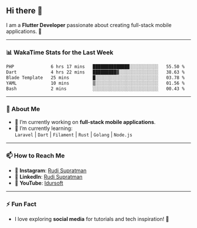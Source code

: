 ## Hi there 👋

I am a **Flutter Developer** passionate about creating full-stack mobile applications. 🚀

---

### 📊 WakaTime Stats for the Last Week
<!--START_SECTION:waka-->

```txt
PHP              6 hrs 17 mins   ██████████████░░░░░░░░░░░   55.50 %
Dart             4 hrs 22 mins   █████████▓░░░░░░░░░░░░░░░   38.63 %
Blade Template   25 mins         █░░░░░░░░░░░░░░░░░░░░░░░░   03.78 %
YAML             10 mins         ▒░░░░░░░░░░░░░░░░░░░░░░░░   01.56 %
Bash             2 mins          ░░░░░░░░░░░░░░░░░░░░░░░░░   00.43 %
```

<!--END_SECTION:waka-->

---

### 🌱 About Me
- 🔭 I’m currently working on **full-stack mobile applications**.
- 🌱 I’m currently learning:  
  `Laravel` | `Dart` | `Filament` | `Rust` | `Golang` | `Node.js`

---

### 📫 How to Reach Me
- 💬 **Instagram**: [Rudi Supratman](https://www.instagram.com/rudisupratman97)  
- 💼 **LinkedIn**: [Rudi Supratman](https://www.linkedin.com/in/rudi-supratman-324233281)  
- 🎥 **YouTube**: [Idursoft](https://www.youtube.com/@adde5863)

---

### ⚡ Fun Fact
- I love exploring **social media** for tutorials and tech inspiration! 🎥
